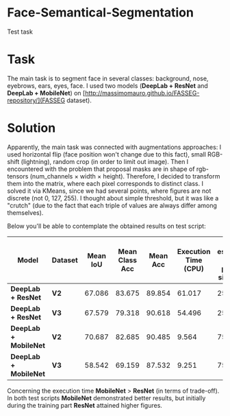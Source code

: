# Face-Semantical-Segmentation
Test task

# Task
The main task is to segment face in several classes: background, nose, eyebrows, ears, eyes, face. I used two models (**DeepLab + ResNet** and **DeepLab + MobileNet**) on [http://massimomauro.github.io/FASSEG-repository/](FASSEG dataset).

# Solution
Apparently, the main task was connected with augmentations approaches: I used horizontal flip (face position won't change due to this fact), small RGB-shift (lightning), random crop (in order to limit out image).
Then I encountered with the problem that proposal masks are in shape of rgb-tensors (num_channels $\times$ width $\times$ height). Therefore, I decided to transform them into the matrix, where each pixel corresponds to distinct class. I solved it via KMeans, since we had several points, where figures are not discrete (not 0, 127, 255). I thought about simple threshold, but it was like a "crutch" (due to the fact that each triple of values are always differ among themselves). 

Below you'll be able to contemplate the obtained results on test script:

| Model | Dataset | Mean IoU | Mean Class Acc | Mean Acc | Execution Time (CPU) | Total estimated model params size (MB)
| ----- | ------- | -------- | -------------- | -------- | -------------------- | -------------------------------------
| **DeepLab + ResNet** | **V2** | 67.086 | 83.675 | 89.854 | 61.017 | 254.553
| **DeepLab + ResNet** | **V3** | 67.579 | 79.318 | 90.618 | 54.496 | 254.553
| **DeepLab + MobileNet** | **V2** | 70.687 | 82.685 | 90.485 | 9.564 | 75.353
| **DeepLab + MobileNet** | **V3** | 58.542 | 69.159 | 87.532 | 9.251 | 75.353

Concerning the execution time **MobileNet** $>$ **ResNet** (in terms of trade-off). In both test scripts **MobileNet** demonstrated better results, but initially during the training part **ResNet** attained higher figures.
